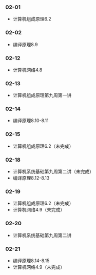 ### 02-01
* 计算机组成原理6.2
### 02-02
* 编译原理8.9
### 02-12
* 计算机网络4.8
### 02-13
* 计算机组成原理第九周第一讲
### 02-14
* 编译原理8.10-8.11
### 02-15
* 计算机组成原理6.2（未完成）
### 02-18
* 计算机系统基础第九周第二讲（未完成）
* 编译原理8.12-8.13
### 02-19
* 计算机组成原理6.2（未完成）
* 计算机网络4.9（未完成）
### 02-20
* 计算机系统基础第九周第二讲 
### 02-21
* 编译原理8.14-8.15
* 计算机网络4.9（未完成）